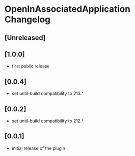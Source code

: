 <!-- Keep a Changelog guide -> https://keepachangelog.com -->

# OpenInAssociatedApplication Changelog

## [Unreleased]

## [1.0.0]
- first public release

## [0.0.4]
- set until-build compatibility to 213.*


## [0.0.2]
- set until-build compatibility to 212.* 

## [0.0.1] 
- initial release of the plugin  

